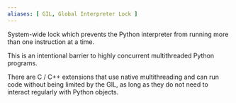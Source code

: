 ```yaml
---
aliases: [ GIL, Global Interpreter Lock ]
---
```


System-wide lock which prevents the Python interpreter from running more than one instruction at a time.

This is an intentional barrier to highly concurrent multithreaded Python programs.

There are C / C++ extensions that use native multithreading and can run code without being limited by the GIL, as long as they do not need to interact regularly with Python objects.
